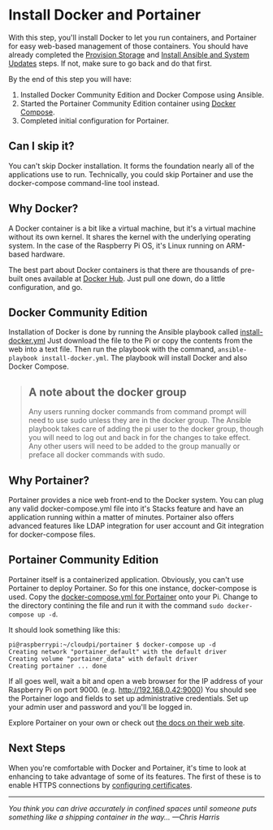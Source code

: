 # Install Docker and Portainer
With this step, you'll install Docker to let you run containers, and Portainer for easy web-based management of those containers. You should have already completed the [Provision Storage](provision-storage.md) and [Install Ansible and System Updates](install-ansible-and-system-updates.md) steps. If not, make sure to go back and do that first.

By the end of this step you will have:
1. Installed Docker Community Edition and Docker Compose using Ansible.
2. Started the Portainer Community Edition container using [Docker Compose](https://docs.docker.com/compose/).
3. Completed initial configuration for Portainer.

## Can I skip it?
You can't skip Docker installation. It forms the foundation nearly all of the applications use to run. Technically, you could skip Portainer and use the docker-compose command-line tool instead.

## Why Docker?
A Docker container is a bit like a virtual machine, but it's a virtual machine without its own kernel. It shares the kernel with the underlying operating system. In the case of the Raspberry Pi OS, it's Linux running on ARM-based hardware.

The best part about Docker containers is that there are thousands of pre-built ones available at [Docker Hub](https://hub.docker.com). Just pull one down, do a little configuration, and go.

## Docker Community Edition
Installation of Docker is done by running the Ansible playbook called [install-docker.yml](https://github.com/DavesCodeMusings/CloudPi/blob/main/install-docker.yml) Just download the file to the Pi or copy the contents from the web into a text file. Then run the playbook with the command, `ansible-playbook install-docker.yml`. The playbook will install Docker and also Docker Compose.

> ## A note about the docker group
> Any users running docker commands from command prompt will need to use sudo unless they are in the docker group. The Ansible playbook takes care of adding the pi user to the docker group, though you will need to log out and back in for the changes to take effect. Any other users will need to be added to the group manually or preface all docker commands with sudo.

## Why Portainer?
Portainer provides a nice web front-end to the Docker system. You can plug any valid docker-compose.yml file into it's Stacks feature and have an application running within a matter of minutes. Portainer also offers advanced features like LDAP integration for user account and Git integration for docker-compose files.

## Portainer Community Edition
Portainer itself is a containerized application. Obviously, you can't use Portainer to deploy Portainer. So for this one instance, docker-compose is used. Copy the [docker-compose.yml for Portainer](https://github.com/DavesCodeMusings/CloudPi/blob/main/portainer/docker-compose.yml) onto your Pi. Change to the directory contining the file and run it with the command `sudo docker-compose up -d`.

It should look something like this:
```
pi@raspberrypi:~/cloudpi/portainer $ docker-compose up -d
Creating network "portainer_default" with the default driver
Creating volume "portainer_data" with default driver
Creating portainer ... done
```

If all goes well, wait a bit and open a web browser for the IP address of your Raspberry Pi on port 9000. (e.g. http://192.168.0.42:9000) You should see the Portainer logo and fields to set up administrative credentials. Set up your admin user and password and you'll be logged in.

Explore Portainer on your own or check out [the docs on their web site](https://documentation.portainer.io/).

## Next Steps
When you're comfortable with Docker and Portainer, it's time to look at enhancing to take advantage of some of its features. The first of these is to enable HTTPS connections by [configuring certificates](configure-certificate-authority.md).

___

_You think you can drive accurately in confined spaces until someone puts something like a shipping container in the way... &mdash;Chris Harris_
